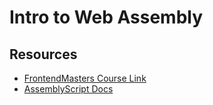 # Intro to Web Assembly

## Resources

- [FrontendMasters Course Link](https://frontendmasters.com/courses/web-assembly/)
- [AssemblyScript Docs](https://www.assemblyscript.org/introduction.html)
